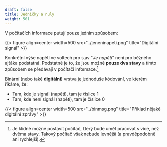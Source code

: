 ```yaml
---
draft: false
title: Jedničky a nuly
weight: 501
---
```


V počítačích informace putují pouze jedním způsobem:

{{< figure align=center width=500 src="../jeneninapeti.png" title="Digitální signál" >}}

Konkrétní výše napětí ve voltech pro stav "*Je napětí*" není pro běžného ajťáka podstatná. Podstatné je to, že jsou možné **pouze dva stavy** a tímto způsobem se předávají v počítači informace.[^dvastavy]

Binární (nebo také **digitální**) vrstva je jednoduše kódování, ve kterém říkáme, že:

- Tam, kde je signál (napětí), tam je číslice 1
- Tam, kde není signál (napětí), tam je číslice 0

{{< figure align=center width=500 src="../binmsg.png" title="Příklad nějaké digitální zprávy" >}}

[^dvastavy]: Je klidně možné postavit počítač, který bude umět pracovat s více, než dvěma stavy. Takový počítač však nebude levnější (a pravděpodobně ani rychlejší).